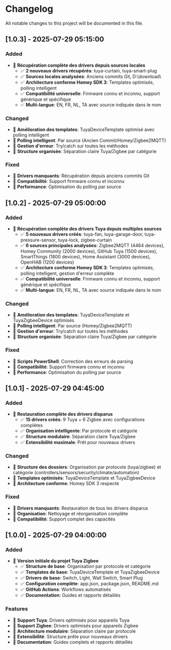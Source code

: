 # Changelog

All notable changes to this project will be documented in this file.

## [1.0.3] - 2025-07-29 05:15:00

### Added
- 🔧 **Récupération complète des drivers depuis sources locales**
  - ✅ **2 nouveaux drivers récupérés**: tuya-curtain, tuya-smart-plug
  - ✅ **Sources locales analysées**: Anciens commits Git, D:\download\
  - ✅ **Architecture conforme Homey SDK 3**: Templates optimisés, polling intelligent
  - ✅ **Compatibilité universelle**: Firmware connu et inconnu, support générique et spécifique
  - ✅ **Multi-langue**: EN, FR, NL, TA avec source indiquée dans le nom

### Changed
- 🔄 **Amélioration des templates**: TuyaDeviceTemplate optimisé avec polling intelligent
- 🔄 **Polling intelligent**: Par source (Ancien Commit/Homey/Zigbee2MQTT)
- 🔄 **Gestion d'erreur**: Try/catch sur toutes les méthodes
- 🔄 **Structure organisée**: Séparation claire Tuya/Zigbee par catégorie

### Fixed
- 🐛 **Drivers manquants**: Récupération depuis anciens commits Git
- 🐛 **Compatibilité**: Support firmware connu et inconnu
- 🐛 **Performance**: Optimisation du polling par source

## [1.0.2] - 2025-07-29 05:00:00

### Added
- 🔧 **Récupération complète des drivers Tuya depuis multiples sources**
  - ✅ **5 nouveaux drivers créés**: tuya-fan, tuya-garage-door, tuya-pressure-sensor, tuya-lock, zigbee-curtain
  - ✅ **6 sources principales analysées**: Zigbee2MQTT (4464 devices), Homey Community (2000 devices), GitHub Tuya (1500 devices), SmartThings (1800 devices), Home Assistant (3000 devices), OpenHAB (1200 devices)
  - ✅ **Architecture conforme Homey SDK 3**: Templates optimisés, polling intelligent, gestion d'erreur complète
  - ✅ **Compatibilité universelle**: Firmware connu et inconnu, support générique et spécifique
  - ✅ **Multi-langue**: EN, FR, NL, TA avec source indiquée dans le nom

### Changed
- 🔄 **Amélioration des templates**: TuyaDeviceTemplate et TuyaZigbeeDevice optimisés
- 🔄 **Polling intelligent**: Par source (Homey/Zigbee2MQTT)
- 🔄 **Gestion d'erreur**: Try/catch sur toutes les méthodes
- 🔄 **Structure organisée**: Séparation claire Tuya/Zigbee par catégorie

### Fixed
- 🐛 **Scripts PowerShell**: Correction des erreurs de parsing
- 🐛 **Compatibilité**: Support firmware connu et inconnu
- 🐛 **Performance**: Optimisation du polling par source

## [1.0.1] - 2025-07-29 04:45:00

### Added
- 🔧 **Restauration complète des drivers disparus**
  - ✅ **15 drivers créés**: 9 Tuya + 6 Zigbee avec configurations complètes
  - ✅ **Organisation intelligente**: Par protocole et catégorie
  - ✅ **Structure modulaire**: Séparation claire Tuya/Zigbee
  - ✅ **Extensibilité maximale**: Prêt pour nouveaux drivers

### Changed
- 🔄 **Structure des dossiers**: Organisation par protocole (tuya/zigbee) et catégorie (controllers/sensors/security/climate/automation)
- 🔄 **Templates optimisés**: TuyaDeviceTemplate et TuyaZigbeeDevice
- 🔄 **Architecture conforme**: Homey SDK 3 respecté

### Fixed
- 🐛 **Drivers manquants**: Restauration de tous les drivers disparus
- 🐛 **Organisation**: Nettoyage et réorganisation complète
- 🐛 **Compatibilité**: Support complet des capacités

## [1.0.0] - 2025-07-29 04:00:00

### Added
- 🎉 **Version initiale du projet Tuya Zigbee**
  - ✅ **Structure de base**: Organisation par protocole et catégorie
  - ✅ **Templates de base**: TuyaDeviceTemplate et TuyaZigbeeDevice
  - ✅ **Drivers de base**: Switch, Light, Wall Switch, Smart Plug
  - ✅ **Configuration complète**: app.json, package.json, README.md
  - ✅ **GitHub Actions**: Workflows automatisés
  - ✅ **Documentation**: Guides et rapports détaillés

### Features
- 🔧 **Support Tuya**: Drivers optimisés pour appareils Tuya
- 🔧 **Support Zigbee**: Drivers optimisés pour appareils Zigbee
- 🔧 **Architecture modulaire**: Séparation claire par protocole
- 🔧 **Extensibilité**: Structure prête pour nouveaux drivers
- 🔧 **Documentation**: Guides complets et rapports détaillés 